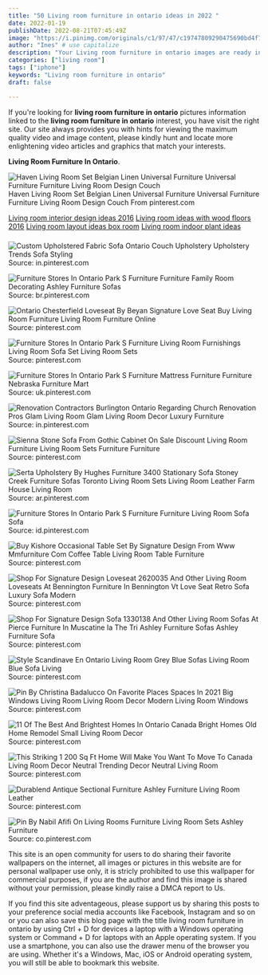 ```yaml
---
title: "50 Living room furniture in ontario ideas in 2022 "
date: 2022-01-19
publishDate: 2022-08-21T07:45:49Z
image: "https://i.pinimg.com/originals/c1/97/47/c19747809290475690bd4f7109d33bf1.jpg"
author: "Ines" # use capitalize
description: "Your Living room furniture in ontario images are ready in this website. Living room furniture in ontario are a topic that is being searched for and liked by netizens today. You can Download the Living room furniture in ontario files here. Get all free photos and vectors."
categories: ["living room"]
tags: ["iphone"]
keywords: "Living room furniture in ontario"
draft: false

---
```


If you're looking for **living room furniture in ontario** pictures information linked to the **living room furniture in ontario** interest, you have visit the right  site.  Our site always  provides you with  hints  for viewing  the maximum  quality video and image  content, please kindly hunt and locate more enlightening video articles and graphics  that match your interests.

**Living Room Furniture In Ontario**. 

![Haven Living Room Set Belgian Linen Universal Furniture Universal Furniture Furniture Living Room Design Couch](https://i.pinimg.com/originals/ca/15/dd/ca15dd1814d8f83fd18118d262cff69d.jpg "Haven Living Room Set Belgian Linen Universal Furniture Universal Furniture Furniture Living Room Design Couch")
Haven Living Room Set Belgian Linen Universal Furniture Universal Furniture Furniture Living Room Design Couch From pinterest.com

[Living room interior design ideas 2016](/living-room-interior-design-ideas-2016/)
[Living room ideas with wood floors 2016](/living-room-ideas-with-wood-floors-2016/)
[Living room layout ideas box room](/living-room-layout-ideas-box-room/)
[Living room indoor plant ideas](/living-room-indoor-plant-ideas/)



### 

 


![Custom Upholstered Fabric Sofa Ontario Couch Upholstery Upholstery Trends Sofa Styling](https://i.pinimg.com/736x/6e/9b/6b/6e9b6b13db77c30efc6774ea23706e20.jpg "Custom Upholstered Fabric Sofa Ontario Couch Upholstery Upholstery Trends Sofa Styling")
Source: in.pinterest.com

 

![Furniture Stores In Ontario Park S Furniture Furniture Family Room Decorating Ashley Furniture Sofas](https://i.pinimg.com/originals/44/71/ab/4471abe60566417c5d175f1c4c6de3a4.jpg "Furniture Stores In Ontario Park S Furniture Furniture Family Room Decorating Ashley Furniture Sofas")
Source: br.pinterest.com

 

![Ontario Chesterfield Loveseat By Beyan Signature Love Seat Buy Living Room Furniture Living Room Furniture Online](https://i.pinimg.com/474x/e0/49/a8/e049a89d6aa773622d102903c834d383.jpg "Ontario Chesterfield Loveseat By Beyan Signature Love Seat Buy Living Room Furniture Living Room Furniture Online")
Source: pinterest.com

 

![Furniture Stores In Ontario Park S Furniture Living Room Furnishings Living Room Sofa Set Living Room Sets](https://i.pinimg.com/originals/7f/3c/f9/7f3cf9834814564e5b15c0002c46c8b8.jpg "Furniture Stores In Ontario Park S Furniture Living Room Furnishings Living Room Sofa Set Living Room Sets")
Source: pinterest.com

 

![Furniture Stores In Ontario Park S Furniture Mattress Furniture Furniture Nebraska Furniture Mart](https://i.pinimg.com/originals/40/76/35/407635e6332a51393265f7c77e5f52eb.jpg "Furniture Stores In Ontario Park S Furniture Mattress Furniture Furniture Nebraska Furniture Mart")
Source: uk.pinterest.com

 

![Renovation Contractors Burlington Ontario Regarding Church Renovation Pros Glam Living Room Glam Living Room Decor Luxury Furniture](https://i.pinimg.com/564x/c9/2f/8e/c92f8eff9f798b237d4a36bc6b22b7c5.jpg "Renovation Contractors Burlington Ontario Regarding Church Renovation Pros Glam Living Room Glam Living Room Decor Luxury Furniture")
Source: in.pinterest.com

 

![Sienna Stone Sofa From Gothic Cabinet On Sale Discount Living Room Furniture Living Room Sets Furniture Furniture](https://i.pinimg.com/originals/ec/ff/e2/ecffe264fbbb76e69e78a94b29a69bce.jpg "Sienna Stone Sofa From Gothic Cabinet On Sale Discount Living Room Furniture Living Room Sets Furniture Furniture")
Source: pinterest.com

 

![Serta Upholstery By Hughes Furniture 3400 Stationary Sofa Stoney Creek Furniture Sofas Toronto Living Room Sets Living Room Leather Farm House Living Room](https://i.pinimg.com/originals/4f/0d/9e/4f0d9e72c980f6a5d98d3f08afcb112f.jpg "Serta Upholstery By Hughes Furniture 3400 Stationary Sofa Stoney Creek Furniture Sofas Toronto Living Room Sets Living Room Leather Farm House Living Room")
Source: ar.pinterest.com

 

![Furniture Stores In Ontario Park S Furniture Furniture Living Room Sofa Sofa](https://i.pinimg.com/originals/39/fa/49/39fa4929e1a001c77481167d3634be9c.jpg "Furniture Stores In Ontario Park S Furniture Furniture Living Room Sofa Sofa")
Source: id.pinterest.com

 

![Buy Kishore Occasional Table Set By Signature Design From Www Mmfurniture Com Coffee Table Living Room Table Furniture](https://i.pinimg.com/originals/8a/55/d3/8a55d383775b2f0c1f7e06589c22de6f.jpg "Buy Kishore Occasional Table Set By Signature Design From Www Mmfurniture Com Coffee Table Living Room Table Furniture")
Source: pinterest.com

 

![Shop For Signature Design Loveseat 2620035 And Other Living Room Loveseats At Bennington Furniture In Bennington Vt Love Seat Retro Sofa Luxury Sofa Modern](https://i.pinimg.com/originals/e6/be/8d/e6be8d3491c47fcf3cd4f196ecc94d3e.jpg "Shop For Signature Design Loveseat 2620035 And Other Living Room Loveseats At Bennington Furniture In Bennington Vt Love Seat Retro Sofa Luxury Sofa Modern")
Source: pinterest.com

 

![Shop For Signature Design Sofa 1330138 And Other Living Room Sofas At Pierce Furniture In Muscatine Ia The Tri Ashley Furniture Sofas Ashley Furniture Sofa](https://i.pinimg.com/originals/e4/f3/29/e4f32923f641d3397ed57e92bcdb53dc.jpg "Shop For Signature Design Sofa 1330138 And Other Living Room Sofas At Pierce Furniture In Muscatine Ia The Tri Ashley Furniture Sofas Ashley Furniture Sofa")
Source: pinterest.com

 

![Style Scandinave En Ontario Living Room Grey Blue Sofas Living Room Blue Sofa Living](https://i.pinimg.com/originals/21/84/0d/21840d7ad47c2644d5c48da0285d0718.jpg "Style Scandinave En Ontario Living Room Grey Blue Sofas Living Room Blue Sofa Living")
Source: pinterest.com

 

![Pin By Christina Badalucco On Favorite Places Spaces In 2021 Big Windows Living Room Living Room Decor Modern Living Room Windows](https://i.pinimg.com/736x/07/00/cf/0700cf9815cb81301a29c4b487eb319a.jpg "Pin By Christina Badalucco On Favorite Places Spaces In 2021 Big Windows Living Room Living Room Decor Modern Living Room Windows")
Source: pinterest.com

 

![11 Of The Best And Brightest Homes In Ontario Canada Bright Homes Old Home Remodel Small Living Room Decor](https://i.pinimg.com/originals/8e/0d/00/8e0d0043f1f6a77345af33a244632f18.jpg "11 Of The Best And Brightest Homes In Ontario Canada Bright Homes Old Home Remodel Small Living Room Decor")
Source: pinterest.com

 

![This Striking 1 200 Sq Ft Home Will Make You Want To Move To Canada Living Room Decor Neutral Trending Decor Neutral Living Room](https://i.pinimg.com/originals/97/f9/5d/97f95d90b11335651ec341954453ba2a.jpg "This Striking 1 200 Sq Ft Home Will Make You Want To Move To Canada Living Room Decor Neutral Trending Decor Neutral Living Room")
Source: pinterest.com

 

![Durablend Antique Sectional Furniture Ashley Furniture Living Room Leather](https://i.pinimg.com/originals/71/ad/ba/71adbae83f0b6b4bdb1316d49d7b8b35.jpg "Durablend Antique Sectional Furniture Ashley Furniture Living Room Leather")
Source: pinterest.com

 

![Pin By Nabil Afifi On Living Rooms Furniture Living Room Sets Ashley Furniture](https://i.pinimg.com/originals/c1/97/47/c19747809290475690bd4f7109d33bf1.jpg "Pin By Nabil Afifi On Living Rooms Furniture Living Room Sets Ashley Furniture")
Source: co.pinterest.com

 

This site is an open community for users to do sharing their favorite wallpapers on the internet, all images or pictures in this website are for personal wallpaper use only, it is stricly prohibited to use this wallpaper for commercial purposes, if you are the author and find this image is shared without your permission, please kindly raise a DMCA report to Us.

If you find this site adventageous, please support us by sharing this posts to your preference social media accounts like Facebook, Instagram and so on or you can also save this blog page with the title living room furniture in ontario by using Ctrl + D for devices a laptop with a Windows operating system or Command + D for laptops with an Apple operating system. If you use a smartphone, you can also use the drawer menu of the browser you are using. Whether it's a Windows, Mac, iOS or Android operating system, you will still be able to bookmark this website.
